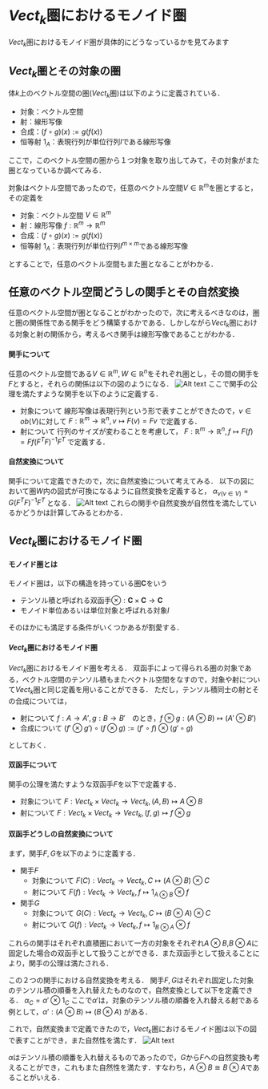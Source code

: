 # $Vect_k$圏におけるモノイド圏
$Vect_k$圏におけるモノイド圏が具体的にどうなっているかを見てみます

## $Vect_k$圏とその対象の圏

体$k$上のベクトル空間の圏($Vect_k$圏)は以下のように定義されている．
- 対象：ベクトル空間
- 射：線形写像
- 合成：$(f \circ g)(x) := g(f(x))$
- 恒等射 $1_A$：表現行列が単位行列$I$である線形写像

ここで，このベクトル空間の圏から１つ対象を取り出してみて，その対象がまた圏となっているか調べてみる．

対象はベクトル空間であったので，任意のベクトル空間$V \in \mathbb{R}^{m}$を圏とすると，その定義を
- 対象：ベクトル空間 $V \in \mathbb{R}^{m}$
- 射：線形写像 $f:\mathbb{R}^{m} \to \mathbb{R}^{m}$
- 合成：$(f \circ g)(x) := g(f(x))$
- 恒等射 $1_A$：表現行列が単位行列$I^{m \times m}$である線形写像

とすることで，任意のベクトル空間もまた圏となることがわかる．

## 任意のベクトル空間どうしの関手とその自然変換
任意のベクトル空間が圏となることがわかったので，次に考えるべきなのは，圏と圏の関係性である関手をどう構築するかである．しかしながら$Vect_k$圏における対象と射の関係から，考えるべき関手は線形写像であることがわかる．

#### 関手について

任意のベクトル空間である$V \in \mathbb{R}^{m}, W \in \mathbb{R}^{n}$をそれぞれ圏とし，その間の関手を$F$とすると，それらの関係は以下の図のようになる．
![Alt text](https://cdn.discordapp.com/attachments/934063395219578940/1107554453902602270/Untitled_Draft-1.jpg)
ここで関手の公理を満たすような関手を以下のように定義する．
- 対象について
  線形写像は表現行列という形で表すことができたので，$v \in ob(V)$に対して
  $F:\mathbb{R}^{m} \to \mathbb{R}^{n},v \mapsto F(v) = Fv$
  で定義する．
- 射について
  行列のサイズが変わることを考慮して，
  $F:\mathbb{R}^{m} \to \mathbb{R}^{n},f \mapsto F(f) = Ff(F^{T}F)^{-1}F^{T}$
  で定義する．

#### 自然変換について
関手について定義できたので，次に自然変換について考えてみる．
以下の図において圏$W$内の図式が可換になるように自然変換を定義すると，
$\alpha_{v(v \in V)} = G(F^{T}F)^{-1}F^{T}$
となる．
![Alt text](https://cdn.discordapp.com/attachments/934063395219578940/1107554518218063943/Untitled_Draft-2.jpg)
これらの関手や自然変換が自然性を満たしているかどうかは計算してみるとわかる．

## $Vect_k$圏におけるモノイド圏

#### モノイド圏とは
モノイド圏は，以下の構造を持っている圏$\mathbf{C}$をいう
- テンソル積と呼ばれる双函手$\otimes:\mathbf{C} \times \mathbf{C} \to \mathbf{C}$
- モノイド単位あるいは単位対象と呼ばれる対象$I$

そのほかにも満足する条件がいくつかあるが割愛する．

#### $Vect_k$圏におけるモノイド圏
$Vect_k$圏におけるモノイド圏を考える．
双函手によって得られる圏の対象である，ベクトル空間のテンソル積もまたベクトル空間をなすので，対象や射について$Vect_k$圏と同じ定義を用いることができる．
ただし，テンソル積同士の射とその合成については，
- 射について
  $f:A \to A',g:B \to B'$　のとき，$f \otimes g: (A \otimes B) \mapsto (A' \otimes B')$
- 合成について
  $(f' \otimes g') \circ (f \otimes g) := (f' \circ f) \otimes (g' \circ g)$ 

としておく．

#### 双函手について
関手の公理を満たすような双函手$F$を以下で定義する．
- 対象について
  $F:Vect_{k} \times Vect_{k} \to Vect_{k}, (A,B) \mapsto A \otimes B$
- 射について
  $F:Vect_{k} \times Vect_{k} \to Vect_{k}, (f,g) \mapsto f \otimes g$

#### 双函手どうしの自然変換について
まず，関手$F,G$を以下のように定義する．
- 関手$F$
  - 対象について
    $F(C) :Vect_k \to Vect_k, C \mapsto (A \otimes B) \otimes C$
  - 射について
    $F(f):Vect_k \to Vect_k, f \mapsto 1_{A \otimes B} \otimes f$
- 関手$G$
  - 対象について
    $G(C) :Vect_k \to Vect_k, C \mapsto (B \otimes A) \otimes C$
  - 射について
    $G(f):Vect_k \to Vect_k, f \mapsto 1_{B \otimes A} \otimes f$

これらの関手はそれぞれ直積圏において一方の対象をそれぞれ$A \otimes B$,$B \otimes A$に固定した場合の双函手として扱うことができる．また双函手として扱えることにより，関手の公理は満たされる．

この２つの関手における自然変換を考える．
関手$F,G$はそれぞれ固定した対象のテンソル積の順番を入れ替えたものなので，自然変換として以下を定義できる．
$\alpha_C = \alpha' \otimes 1_C$
ここで$\alpha'$は，対象のテンソル積の順番を入れ替える射である
例として，$\alpha':(A \otimes B) \mapsto (B \otimes A)$ がある．

これで，自然変換まで定義できたので，$Vect_k$圏におけるモノイド圏は以下の図で表すことができ，また自然性を満たす．
![Alt text](https://cdn.discordapp.com/attachments/934063395219578940/1107914332781686864/t__-3.jpg)

$\alpha$はテンソル積の順番を入れ替えるものであったので，$G$から$F$への自然変換も考えることができ，これもまた自然性を満たす．すなわち，$A \otimes B \cong B \otimes A$であることがいえる．